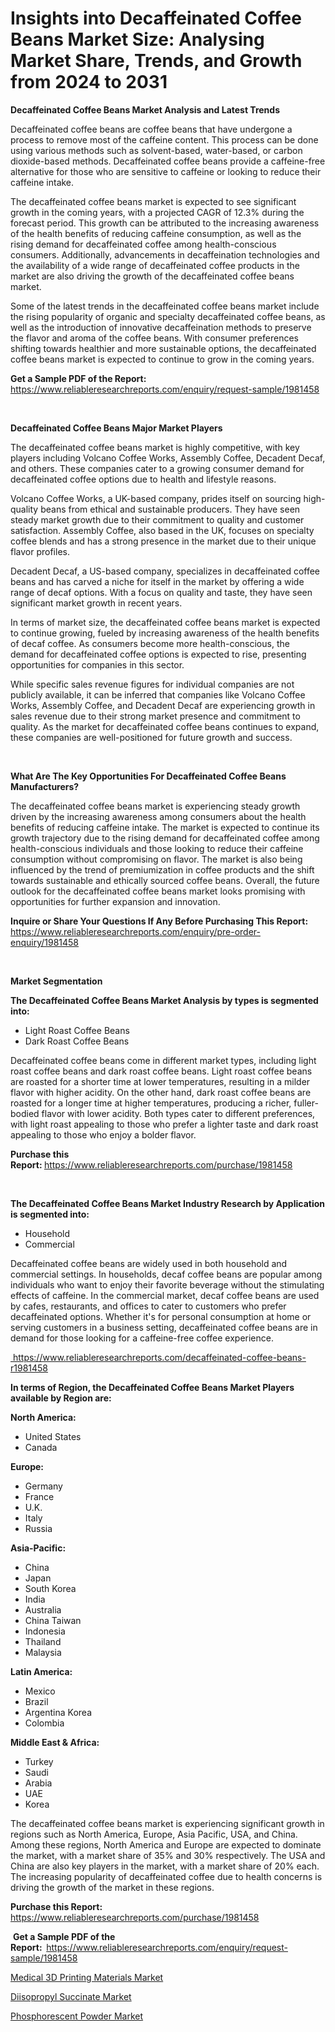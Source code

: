 <p><h1>Insights into Decaffeinated Coffee Beans Market Size: Analysing Market Share, Trends, and Growth from 2024 to 2031</h1></p><p><strong>Decaffeinated Coffee Beans Market Analysis and Latest Trends</strong></p>
<p><p>Decaffeinated coffee beans are coffee beans that have undergone a process to remove most of the caffeine content. This process can be done using various methods such as solvent-based, water-based, or carbon dioxide-based methods. Decaffeinated coffee beans provide a caffeine-free alternative for those who are sensitive to caffeine or looking to reduce their caffeine intake.</p><p>The decaffeinated coffee beans market is expected to see significant growth in the coming years, with a projected CAGR of 12.3% during the forecast period. This growth can be attributed to the increasing awareness of the health benefits of reducing caffeine consumption, as well as the rising demand for decaffeinated coffee among health-conscious consumers. Additionally, advancements in decaffeination technologies and the availability of a wide range of decaffeinated coffee products in the market are also driving the growth of the decaffeinated coffee beans market.</p><p>Some of the latest trends in the decaffeinated coffee beans market include the rising popularity of organic and specialty decaffeinated coffee beans, as well as the introduction of innovative decaffeination methods to preserve the flavor and aroma of the coffee beans. With consumer preferences shifting towards healthier and more sustainable options, the decaffeinated coffee beans market is expected to continue to grow in the coming years.</p></p>
<p><strong>Get a Sample PDF of the Report:&nbsp;</strong> <a href="https://www.reliableresearchreports.com/enquiry/request-sample/1981458">https://www.reliableresearchreports.com/enquiry/request-sample/1981458</a></p>
<p>&nbsp;</p>
<p><strong>Decaffeinated Coffee Beans Major Market Players</strong></p>
<p><p>The decaffeinated coffee beans market is highly competitive, with key players including Volcano Coffee Works, Assembly Coffee, Decadent Decaf, and others. These companies cater to a growing consumer demand for decaffeinated coffee options due to health and lifestyle reasons. </p><p>Volcano Coffee Works, a UK-based company, prides itself on sourcing high-quality beans from ethical and sustainable producers. They have seen steady market growth due to their commitment to quality and customer satisfaction. Assembly Coffee, also based in the UK, focuses on specialty coffee blends and has a strong presence in the market due to their unique flavor profiles.</p><p>Decadent Decaf, a US-based company, specializes in decaffeinated coffee beans and has carved a niche for itself in the market by offering a wide range of decaf options. With a focus on quality and taste, they have seen significant market growth in recent years. </p><p>In terms of market size, the decaffeinated coffee beans market is expected to continue growing, fueled by increasing awareness of the health benefits of decaf coffee. As consumers become more health-conscious, the demand for decaffeinated coffee options is expected to rise, presenting opportunities for companies in this sector.</p><p>While specific sales revenue figures for individual companies are not publicly available, it can be inferred that companies like Volcano Coffee Works, Assembly Coffee, and Decadent Decaf are experiencing growth in sales revenue due to their strong market presence and commitment to quality. As the market for decaffeinated coffee beans continues to expand, these companies are well-positioned for future growth and success.</p></p>
<p>&nbsp;</p>
<p><strong>What Are The Key Opportunities For Decaffeinated Coffee Beans Manufacturers?</strong></p>
<p><p>The decaffeinated coffee beans market is experiencing steady growth driven by the increasing awareness among consumers about the health benefits of reducing caffeine intake. The market is expected to continue its growth trajectory due to the rising demand for decaffeinated coffee among health-conscious individuals and those looking to reduce their caffeine consumption without compromising on flavor. The market is also being influenced by the trend of premiumization in coffee products and the shift towards sustainable and ethically sourced coffee beans. Overall, the future outlook for the decaffeinated coffee beans market looks promising with opportunities for further expansion and innovation.</p></p>
<p><strong>Inquire or Share Your Questions If Any Before Purchasing This Report:</strong> <a href="https://www.reliableresearchreports.com/enquiry/pre-order-enquiry/1981458">https://www.reliableresearchreports.com/enquiry/pre-order-enquiry/1981458</a></p>
<p>&nbsp;</p>
<p><strong>Market Segmentation</strong></p>
<p><strong>The Decaffeinated Coffee Beans Market Analysis by types is segmented into:</strong></p>
<p><ul><li>Light Roast Coffee Beans</li><li>Dark Roast Coffee Beans</li></ul></p>
<p><p>Decaffeinated coffee beans come in different market types, including light roast coffee beans and dark roast coffee beans. Light roast coffee beans are roasted for a shorter time at lower temperatures, resulting in a milder flavor with higher acidity. On the other hand, dark roast coffee beans are roasted for a longer time at higher temperatures, producing a richer, fuller-bodied flavor with lower acidity. Both types cater to different preferences, with light roast appealing to those who prefer a lighter taste and dark roast appealing to those who enjoy a bolder flavor.</p></p>
<p><strong>Purchase this Report:&nbsp;</strong><a href="https://www.reliableresearchreports.com/purchase/1981458">https://www.reliableresearchreports.com/purchase/1981458</a></p>
<p>&nbsp;</p>
<p><strong>The Decaffeinated Coffee Beans Market Industry Research by Application is segmented into:</strong></p>
<p><ul><li>Household</li><li>Commercial</li></ul></p>
<p><p>Decaffeinated coffee beans are widely used in both household and commercial settings. In households, decaf coffee beans are popular among individuals who want to enjoy their favorite beverage without the stimulating effects of caffeine. In the commercial market, decaf coffee beans are used by cafes, restaurants, and offices to cater to customers who prefer decaffeinated options. Whether it's for personal consumption at home or serving customers in a business setting, decaffeinated coffee beans are in demand for those looking for a caffeine-free coffee experience.</p></p>
<p><a href="https://www.reliableresearchreports.com/decaffeinated-coffee-beans-r1981458">&nbsp;https://www.reliableresearchreports.com/decaffeinated-coffee-beans-r1981458</a></p>
<p><strong>In terms of Region, the Decaffeinated Coffee Beans Market Players available by Region are:</strong></p>
<p>
    <p> <strong> North America: </strong>
        <ul>
            <li>United States</li>
            <li>Canada</li>
        </ul>
        </p> 
    <p> <strong> Europe: </strong>
        <ul>
            <li>Germany</li>
            <li>France</li>
            <li>U.K.</li>
            <li>Italy</li>
            <li>Russia</li>
        </ul>
        </p> 
    <p> <strong> Asia-Pacific: </strong>
        <ul>
            <li>China</li>
            <li>Japan</li>
            <li>South Korea</li>
            <li>India</li>
            <li>Australia</li>
            <li>China Taiwan</li>
            <li>Indonesia</li>
            <li>Thailand</li>
            <li>Malaysia</li>
        </ul>
        </p> 
    <p> <strong> Latin America: </strong>
        <ul>
            <li>Mexico</li>
            <li>Brazil</li>
            <li>Argentina Korea</li>
            <li>Colombia</li>
        </ul>
        </p> 
    <p> <strong> Middle East & Africa: </strong>
        <ul>
            <li>Turkey</li>
            <li>Saudi</li>
            <li>Arabia</li>
            <li>UAE</li>
            <li>Korea</li>
        </ul>
    </p>
    </p>
<p><p>The decaffeinated coffee beans market is experiencing significant growth in regions such as North America, Europe, Asia Pacific, USA, and China. Among these regions, North America and Europe are expected to dominate the market, with a market share of 35% and 30% respectively. The USA and China are also key players in the market, with a market share of 20% each. The increasing popularity of decaffeinated coffee due to health concerns is driving the growth of the market in these regions.</p></p>
<p><strong>Purchase this Report: </strong><a href="https://www.reliableresearchreports.com/purchase/1981458">https://www.reliableresearchreports.com/purchase/1981458</a></p>
<p>&nbsp;<strong>Get a Sample PDF of the Report:&nbsp;&nbsp;</strong><a href="https://www.reliableresearchreports.com/enquiry/request-sample/1981458">https://www.reliableresearchreports.com/enquiry/request-sample/1981458</a></p>
<p><strong></strong></p>
<p><p><a href="https://ivy-potential-64b.notion.site/Medical-3D-Printing-Materials-Market-Size-Focuses-on-Market-Dynamics-In-Depth-Analysis-and-Future-P-d4c657cc664e44e69d5b24779e91d730">Medical 3D Printing Materials Market</a></p><p><a href="https://nifty-kite-d51.notion.site/Decoding-the-Diisopropyl-Succinate-Market-A-Deep-Dive-into-the-Latest-Market-Trends-Market-Segment-381a7e08924c4fbfa72b54a7088cfe33">Diisopropyl Succinate Market</a></p><p><a href="https://five-trouble-98a.notion.site/Decoding-the-Phosphorescent-Powder-Market-A-Deep-Dive-into-the-Latest-Market-Trends-Market-Segment-0a500c9e19174d6ea2ac3484775dc750">Phosphorescent Powder Market</a></p></p>